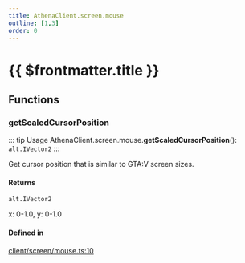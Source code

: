 ```yaml
---
title: AthenaClient.screen.mouse
outline: [1,3]
order: 0
---
```


# {{ $frontmatter.title }}


## Functions

### getScaledCursorPosition

::: tip Usage
AthenaClient.screen.mouse.**getScaledCursorPosition**(): `alt.IVector2`
:::

Get cursor position that is similar to GTA:V screen sizes.

#### Returns

`alt.IVector2`

x: 0-1.0, y: 0-1.0

#### Defined in

[client/screen/mouse.ts:10](https://github.com/Stuyk/altv-athena/blob/ed495cc/src/core/client/screen/mouse.ts#L10)
